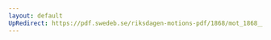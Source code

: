 ```yaml
---
layout: default
UpRedirect: https://pdf.swedeb.se/riksdagen-motions-pdf/1868/mot_1868__ak__00233/mot_1868__ak__00233_002.pdf
---
```

